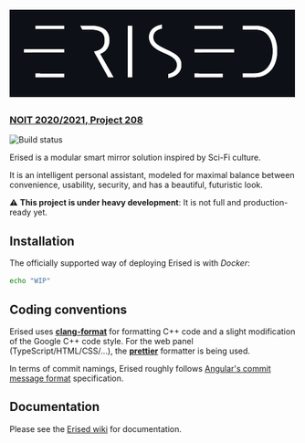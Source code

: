 [![Erised](assets/logo.png)](https://erised.tk)
=========================
### [NOIT 2020/2021, Project 208](https://edusoft.fmi.uni-sofia.bg)

![Build status](https://github.com/invakid404/erised/actions/workflows/build.yml/badge.svg)

Erised is a modular smart mirror solution inspired by Sci-Fi culture.

It is an intelligent personal assistant, modeled for maximal balance between convenience, usability, security, and has a beautiful, futuristic look.

⚠️ **This project is under heavy development**: It is not full and production-ready yet.

## Installation

The officially supported way of deploying Erised is with *Docker*:
```sh
echo "WIP"
```

## Coding conventions

Erised uses [**clang-format**](https://github.com/invakid404/erised/blob/main/.clang-format) for formatting C++ code and a slight modification of the Google C++ code style. For the web panel (TypeScript/HTML/CSS/...), the [**prettier**](https://github.com/invakid404/erised/blob/main/web-panel/.prettierrc) formatter is being used.

In terms of commit namings, Erised roughly follows [Angular's commit message format](https://github.com/angular/angular/blob/master/CONTRIBUTING.md#commit) specification.

## Documentation

Please see the [Erised wiki](https://github.com/invakid404/erised/wiki) for documentation.
